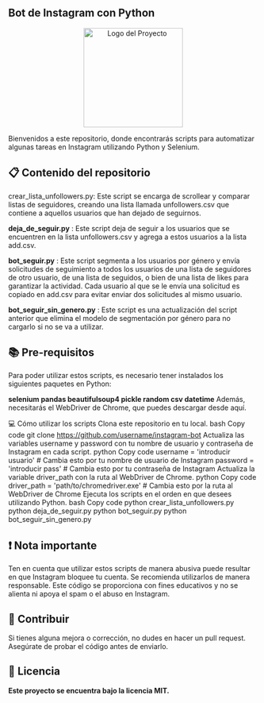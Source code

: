 ## **Bot de Instagram con Python**
<p align="center">
  <img src="https://pin.it/7Lbg90t" alt="Logo del Proyecto" width="200">
</p>
Bienvenidos a este repositorio, donde encontrarás scripts para automatizar algunas tareas en Instagram utilizando Python y Selenium.

## 📋 **Contenido del repositorio**
crear_lista_unfollowers.py: Este script se encarga de scrollear y comparar listas de seguidores, creando una lista llamada unfollowers.csv que contiene a aquellos usuarios que han dejado de seguirnos.

**deja_de_seguir.py** : Este script deja de seguir a los usuarios que se encuentren en la lista unfollowers.csv y agrega a estos usuarios a la lista add.csv.

**bot_seguir.py** : Este script segmenta a los usuarios por género y envía solicitudes de seguimiento a todos los usuarios de una lista de seguidores de otro usuario, de una lista de seguidos, o bien de una lista de likes para garantizar la actividad. Cada usuario al que se le envía una solicitud es copiado en add.csv para evitar enviar dos solicitudes al mismo usuario.

**bot_seguir_sin_genero.py** : Este script es una actualización del script anterior que elimina el modelo de segmentación por género para no cargarlo si no se va a utilizar.

## 📚 **Pre-requisitos**
Para poder utilizar estos scripts, es necesario tener instalados los siguientes paquetes en Python:

 **selenium
pandas
beautifulsoup4
pickle
random
csv
datetime**
Además, necesitarás el WebDriver de Chrome, que puedes descargar desde aquí.

💻 Cómo utilizar los scripts
Clona este repositorio en tu local.
bash
Copy code
git clone https://github.com/username/instagram-bot
Actualiza las variables username y password con tu nombre de usuario y contraseña de Instagram en cada script.
python
Copy code
username = 'introducir usuario'  # Cambia esto por tu nombre de usuario de Instagram
password = 'introducir pass'  # Cambia esto por tu contraseña de Instagram
Actualiza la variable driver_path con la ruta al WebDriver de Chrome.
python
Copy code
driver_path = 'path/to/chromedriver.exe'  # Cambia esto por la ruta al WebDriver de Chrome
Ejecuta los scripts en el orden en que desees utilizando Python.
bash
Copy code
python crear_lista_unfollowers.py
python deja_de_seguir.py
python bot_seguir.py
python bot_seguir_sin_genero.py
## ❗ **Nota importante**
Ten en cuenta que utilizar estos scripts de manera abusiva puede resultar en que Instagram bloquee tu cuenta. Se recomienda utilizarlos de manera responsable. Este código se proporciona con fines educativos y no se alienta ni apoya el spam o el abuso en Instagram.

## 🎯 **Contribuir**
Si tienes alguna mejora o corrección, no dudes en hacer un pull request. Asegúrate de probar el código antes de enviarlo.

## 📜 Licencia
**Este proyecto se encuentra bajo la licencia MIT.**
